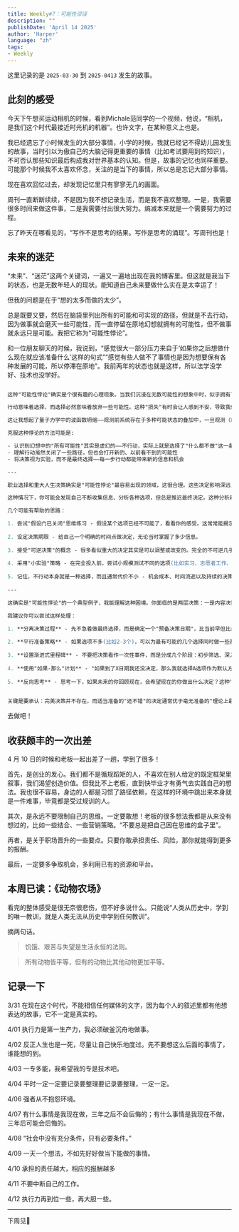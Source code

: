 ```yaml
---
title: Weekly#7：可能性谬误
description: ""
publishDate: 'April 14 2025'
author: 'Harper'
language: "zh"
tags: 
- Weekly
---
```


这里记录的是 `2025-03-30` 到 `2025-0413`  发生的故事。

## 此刻的感受

今天下午想买运动相机的时候，看到Michale范同学的一个视频，他说，“相机，是我们这个时代最接近时光机的机器”。也许文字，在某种意义上也是。

我已经遗忘了小时候发生的大部分事情，小学的时候，我就已经记不得幼儿园发生的故事，当时引以为傲自己的大脑记得更重要的事情（比如考试要用到的知识），不可否认那些知识最后构成我对世界基本的认知。但是，故事的记忆也同样重要。可能那个时候我不太喜欢怀念，关注的是当下的事情，所以总是忘记大部分事情。

现在喜欢回忆过去，却发现记忆里只有寥寥无几的画面。

周刊一直断断续续，不是因为我不想记录生活，而是我不喜欢整理。一是，我需要很多时间来做这件事，二是我需要付出很大努力。熵减本来就是一个需要努力的过程。

忘了昨天在哪看见的，“写作不是思考的结果。写作是思考的涌现”。写周刊也是！

## 未来的迷茫

“未来”、“迷茫”这两个关键词，一遍又一遍地出现在我的博客里。但这就是我当下的状态，也是无数年轻人的现状。能知道自己未来要做什么实在是太幸运了！

但我的问题是在于“想的太多而做的太少”。

总是既要又要，然后在脑袋里列出所有的可能和可实现的路径，但就是不去行动，因为做事就会磨灭一些可能性，而一直停留在原地幻想就拥有的可能性，但不做事就永远只是可能。我把它称为“可能性悖论”。

和一位朋友聊天的时候，我说到，“感觉很大一部分压力来自于‘如果你之后想做什么现在就应该准备什么’这样的句式”“感觉有些人做不了事情也是因为想要保有各种发展的可能，所以停滞在原地”。我前两年的状态也就是这样，所以法学没学好、技术也没学好。

```Claude.ai

这种"可能性悖论"确实是个很有趣的心理现象。当我们沉浸在无数可能性的想象中时，似乎拥有了所有潜在的路径和结果，但实际上我们什么也没得到。

行动意味着选择，而选择必然意味着放弃一些可能性。这种"损失"有时会让人感到不安，导致我们宁愿停留在想象的舒适区，也不愿意迈出实际的步伐。

这让我想起了量子力学中的波函数坍缩——观测前系统存在于多种可能状态的叠加中，一旦观测（或者在你的例子中，采取行动），波函数就会坍缩到一个确定的状态。

克服这种悖论的方法可能是:

- 认识到幻想中的"所有可能性"其实是虚幻的——不行动，实际上就是选择了"什么都不做"这一条路
- 理解行动虽然关闭了一些路径，但也会打开新的、以前看不到的可能性
- 将决策视为实验，而不是最终选择——每一步行动都能带来新的信息和机会

---

职业选择和重大人生决策确实是"可能性悖论"最容易出现的领域，这很合理。这些决定影响深远，看起来有很多潜在路径，而且每条路径都会关闭其他一些选择。

这种情况下，你可能会发现自己不断收集信息、分析各种选项，但总是推迟最终决定。这种分析麻痹有时反而会让我们错过真正的机会。

几个可能有帮助的思路：

1. 尝试"假设门已关闭"思维练习 - 假设某个选项已经不可能了，看看你的感受。这常常能揭示你真正的偏好。
    
2. 设定决策期限 - 给自己一个明确的时间点做决定，无论当时掌握了多少信息。
    
3. 接受"可逆决策"的概念 - 很多看似重大的决定其实是可以调整或改变的。完全的不可逆几乎不存在。
    
4. 采用"小实验"策略 - 在完全投入前，尝试小规模测试不同的选项(比如实习、志愿者工作、短期项目)。
    
5. 记住，不行动本身就是一种选择，而且通常代价不小 - 机会成本、时间流逝以及持续的决策焦虑。
    
---

这确实是"可能性悖论"的一个典型例子，我能理解这种困境。你面临的是两层决策：一是内容决策(选什么)，二是时间决策(何时选)。

我建议你可以尝试这样处理：

1. **分离决策过程** - 先不急着做最终选择，而是确定一个"预备决策日期"，比当前早但比最终期限早。在这个日期前，允许自己探索所有选项，但到了这天必须做出至少是暂定的选择。
    
2. **平行准备策略** - 如果选项不多(比如2-3个)，可以为最有可能的几个选择同时做一些基础准备。有些准备工作可能对多个选项都有帮助。
    
3. **设置渐进式里程碑** - 不要把决策看作一次性事件，而是分成几个阶段：初步筛选、深入了解2-3个选项、初步决定、最终确认。
    
4. **使用"如果-那么"计划** - "如果到了X日期我还没决定，那么我就选择A选项作为默认方案"。这样至少保证你不会完全无准备。
    
5. **反向思考** - 思考一下，如果未来的你回顾现在，会希望现在的你做出什么决定？这种"未来视角"有时能帮助我们跳出当下的决策困境。
    

关键是要承认：完美决策并不存在，而适当准备的"还不错"的决定通常优于毫无准备的"理论上最优"决定。

```

去做吧！

## 收获颇丰的一次出差

4 月 10 日的时候和老板一起出差了一趟，学到了很多！

首先，是创业的发心。我们都不是循规蹈矩的人，不喜欢在别人给定的既定框架里叙事，我们渴望创造价值。但我比不上老板，直到快毕业才有勇气去实践自己的想法。我也很不容易，身边的人都是习惯了路径依赖，在这样的环境中跳出来本身就是一件难事，毕竟都是受过规训的人。

其次，是永远不要限制自己的思维。一定要敢想！老板的很多想法我都是从来没有想过的，比如一些结合、一些营销策略。“不要总是把自己困在思维的盒子里”。

再者，是关于职场晋升的一些要点。只要你敢承担责任、风险，那你就能得到更多的报酬。

最后，一定要多争取机会，多利用已有的资源和平台。

## 本周已读：《动物农场》

看完的整体感受是很无奈很悲伤，但不好多说什么。只能说“人类从历史中，学到的唯一教训，就是人类无法从历史中学到任何教训”。

摘两句话。

> 饥饿、艰苦与失望是生活永恒的法则。

> 所有动物皆平等，但有的动物比其他动物更加平等。

## 记录一下

3/31 在现在这个时代，不能相信任何媒体的文字，因为每个人的叙述里都有他想表达的故事，它不一定是真实的。

4/01 执行力是第一生产力，我必须破釜沉舟地做事。

4/02 反正人生也是一死，尽量让自己快乐地度过。先不要想这么后面的事情了，谁能想的到。

4/03 一专多能，我希望我的专是技术吧。

4/04 平时一定一定要记录要整理要记录要整理，一定一定。

4/06 强者从不抱怨环境。

4/07 有什么事情是我现在做，三年之后不会后悔的；有什么事情是我现在不做，三年后可能会后悔的。

4/08 “社会中没有充分条件，只有必要条件。”

4/09 一天一个想法，不如先好好做当下能做的事情。

4/10 承担的责任越大，相应的报酬越多

4/11 不要中断自己的工作。

4/12 执行力再到位一些，再大胆一些。 

---
下周见👋